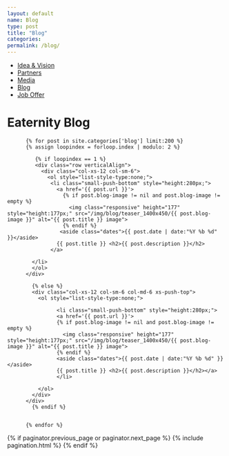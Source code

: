 ```yaml
---
layout: default
name: Blog
type: post
title: "Blog"
categories:
permalink: /blog/
---
```


<div class="container hidden-xs">
  <div class="row">
    <div class="col-xs-12 text-center">
      <ul class="subNavigation">
        <a href="/about"><li>Idea &amp; Vision</li></a>
        <a href="/about/partners"><li>Partners</li></a>
        <a href="/about/media"><li>Media</li></a>
        <a href="/blog"><li class="current">Blog</li></a>
        <a href="/about/#job-offer"><li><i class="fa fa-angle-right fa-lg"></i> Job Offer <i class="fa fa-angle-left fa-lg"></i></li></a>
      </ul>
    </div>
  </div>
</div>

<div class="container big-push-bottom">
  <div class="row push-top small-push-bottom">
    <div class="col-xs-12 text-center push-bottom">
      <h1>Eaternity Blog</h1>
    </div>
  </div>

          {% for post in site.categories['blog'] limit:200 %}
          {% assign loopindex = forloop.index | modulo: 2 %}

             {% if loopindex == 1 %}
             <div class="row verticalAlign">
               <div class="col-xs-12 col-sm-6">
                 <ol style="list-style-type:none;">
                  <li class="small-push-bottom" style="height:280px;">
                    <a href='{{ post.url }}'>
                      {% if post.blog-image != nil and post.blog-image != empty %}
                        <img class="responsive" height="177" style="height:177px;" src="/img/blog/teaser_1400x450/{{ post.blog-image }}" alt="{{ post.title }} image">
                      {% endif %}
                     <aside class="dates">{{ post.date | date:"%Y %b %d" }}</aside>
                    {{ post.title }} <h2>{{ post.description }}</h2>
                  </a>

            </li>
            </ol>
          </div>

            {% else %}
            <div class="col-xs-12 col-sm-6 col-md-6 xs-push-top">
              <ol style="list-style-type:none;">

                    <li class="small-push-bottom" style="height:280px;">
                    <a href='{{ post.url }}'>
                    {% if post.blog-image != nil and post.blog-image != empty %}
                      <img class="responsive" height="177" style="height:177px;" src="/img/blog/teaser_1400x450/{{ post.blog-image }}" alt="{{ post.title }} image">
                    {% endif %}
                    <aside class="dates">{{ post.date | date:"%Y %b %d" }}</aside>
                    {{ post.title }} <h2>{{ post.description }}</h2></a>
                    </li>

              </ol>
            </div>
          </div>
            {% endif %}


          {% endfor %}

</div>

<div>
  {% if paginator.previous_page or paginator.next_page %}
      {% include pagination.html %}
  {% endif %}
</div>
